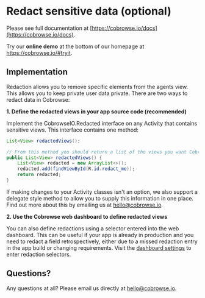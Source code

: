 # Redact sensitive data (optional)

Please see full documentation at [https://cobrowse.io/docs](https://cobrowse.io/docs).

Try our **online demo** at the bottom of our homepage at <https://cobrowse.io/#tryit>.

## Implementation

Redaction allows you to remove specific elements from the agents view. This allows you to keep private user data private. There are two ways to redact data in Cobrowse:

**1. Define the redacted views in your app source code (recommended)**

Implement the CobrowseIO.Redacted interface on any Activity that contains sensitive views. This interface contains one method:

```java
List<View> redactedViews();

// From this method you should return a list of the views you want Cobrowse to redact, for example:
public List<View> redactedViews() {
    List<View> redacted = new ArrayList<>();
    redacted.add(findViewById(R.id.redact_me));
    return redacted;
}

```


If making changes to your Activity classes isn't an option, we also support a delegate style method to allow you to supply this information in one place. Find out more about this by emailing us at [hello@cobrowse.io](hello@cobrowse.io).


**2. Use the Cobrowse web dashboard to define redacted views**

You can also define redactions using a selector entered into the web dashboard. This can be useful if your app is already in production and you need to redact a field retrospectively, either due to a missed redaction entry in the app build or changing requirements. Visit the [dashboard settings](https://cobrowse.io/dashboard/settings/redaction) to enter redaction selectors.

## Questions?
Any questions at all? Please email us directly at [hello@cobrowse.io](mailto:hello@cobrowse.io).
